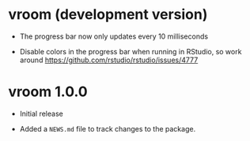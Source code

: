 # vroom (development version)

* The progress bar now only updates every 10 milliseconds

* Disable colors in the progress bar when running in RStudio, so work around
  https://github.com/rstudio/rstudio/issues/4777

# vroom 1.0.0

* Initial release

* Added a `NEWS.md` file to track changes to the package.
